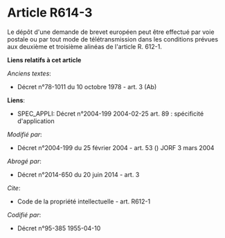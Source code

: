 # Article R614-3

Le dépôt d'une demande de brevet européen peut être effectué par voie postale ou par tout mode de télétransmission dans les
conditions prévues aux deuxième et troisième alinéas de l'article R. 612-1.

**Liens relatifs à cet article**

_Anciens textes_:

  - Décret n°78-1011 du 10 octobre 1978 - art. 3 (Ab)

**Liens**:

  - SPEC_APPLI: Décret n°2004-199 2004-02-25 art. 89 : spécificité d'application

_Modifié par_:

  - Décret n°2004-199 du 25 février 2004 - art. 53 () JORF 3 mars 2004

_Abrogé par_:

  - Décret n°2014-650 du 20 juin 2014 - art. 3

_Cite_:

  - Code de la propriété intellectuelle - art. R612-1

_Codifié par_:

  - Décret n°95-385 1955-04-10
